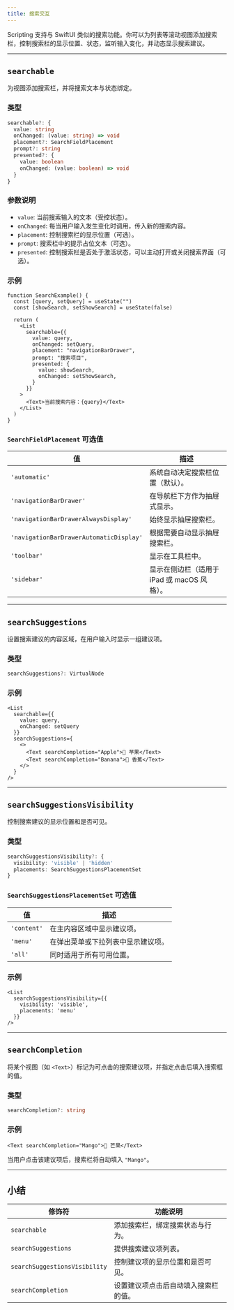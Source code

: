 ```yaml
---
title: 搜索交互
---
```

Scripting 支持与 SwiftUI 类似的搜索功能。你可以为列表等滚动视图添加搜索栏，控制搜索栏的显示位置、状态，监听输入变化，并动态显示搜索建议。

---

## `searchable`

为视图添加搜索栏，并将搜索文本与状态绑定。

### 类型

```ts
searchable?: {
  value: string
  onChanged: (value: string) => void
  placement?: SearchFieldPlacement
  prompt?: string
  presented?: {
    value: boolean
    onChanged: (value: boolean) => void
  }
}
```

### 参数说明

* `value`: 当前搜索输入的文本（受控状态）。
* `onChanged`: 每当用户输入发生变化时调用，传入新的搜索内容。
* `placement`: 控制搜索栏的显示位置（可选）。
* `prompt`: 搜索栏中的提示占位文本（可选）。
* `presented`: 控制搜索栏是否处于激活状态，可以主动打开或关闭搜索界面（可选）。

### 示例

```tsx
function SearchExample() {
  const [query, setQuery] = useState("")
  const [showSearch, setShowSearch] = useState(false)

  return (
    <List
      searchable={{
        value: query,
        onChanged: setQuery,
        placement: "navigationBarDrawer",
        prompt: "搜索项目",
        presented: {
          value: showSearch,
          onChanged: setShowSearch,
        }
      }}
    >
      <Text>当前搜索内容：{query}</Text>
    </List>
  )
}
```

### `SearchFieldPlacement` 可选值

| 值                                       | 描述                           |
| --------------------------------------- | ---------------------------- |
| `'automatic'`                           | 系统自动决定搜索栏位置（默认）。             |
| `'navigationBarDrawer'`                 | 在导航栏下方作为抽屉式显示。               |
| `'navigationBarDrawerAlwaysDisplay'`    | 始终显示抽屉搜索栏。                   |
| `'navigationBarDrawerAutomaticDisplay'` | 根据需要自动显示抽屉搜索栏。               |
| `'toolbar'`                             | 显示在工具栏中。                     |
| `'sidebar'`                             | 显示在侧边栏（适用于 iPad 或 macOS 风格）。 |

---

## `searchSuggestions`

设置搜索建议的内容区域，在用户输入时显示一组建议项。

### 类型

```ts
searchSuggestions?: VirtualNode
```

### 示例

```tsx
<List
  searchable={{
    value: query,
    onChanged: setQuery
  }}
  searchSuggestions={
    <>
      <Text searchCompletion="Apple">🍎 苹果</Text>
      <Text searchCompletion="Banana">🍌 香蕉</Text>
    </>
  }
/>
```

---

## `searchSuggestionsVisibility`

控制搜索建议的显示位置和是否可见。

### 类型

```ts
searchSuggestionsVisibility?: {
  visibility: 'visible' | 'hidden'
  placements: SearchSuggestionsPlacementSet
}
```

### `SearchSuggestionsPlacementSet` 可选值

| 值           | 描述                |
| ----------- | ----------------- |
| `'content'` | 在主内容区域中显示建议项。     |
| `'menu'`    | 在弹出菜单或下拉列表中显示建议项。 |
| `'all'`     | 同时适用于所有可用位置。      |

### 示例

```tsx
<List
  searchSuggestionsVisibility={{
    visibility: 'visible',
    placements: 'menu'
  }}
/>
```

---

## `searchCompletion`

将某个视图（如 `<Text>`）标记为可点击的搜索建议项，并指定点击后填入搜索框的值。

### 类型

```ts
searchCompletion?: string
```

### 示例

```tsx
<Text searchCompletion="Mango">🥭 芒果</Text>
```

当用户点击该建议项后，搜索栏将自动填入 `"Mango"`。

---

## 小结

| 修饰符                           | 功能说明               |
| ----------------------------- | ------------------ |
| `searchable`                  | 添加搜索栏，绑定搜索状态与行为。   |
| `searchSuggestions`           | 提供搜索建议项列表。         |
| `searchSuggestionsVisibility` | 控制建议项的显示位置和是否可见。   |
| `searchCompletion`            | 设置建议项点击后自动填入搜索栏的值。 |
